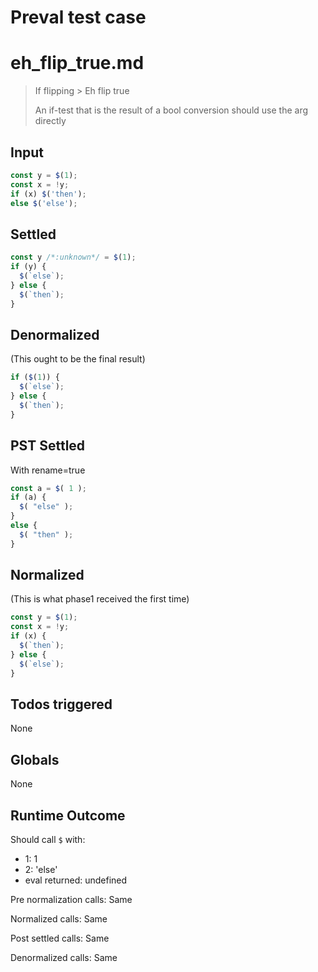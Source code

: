 # Preval test case

# eh_flip_true.md

> If flipping > Eh flip true
>
> An if-test that is the result of a bool conversion should use the arg directly

## Input

`````js filename=intro
const y = $(1);
const x = !y;
if (x) $('then');
else $('else');
`````


## Settled


`````js filename=intro
const y /*:unknown*/ = $(1);
if (y) {
  $(`else`);
} else {
  $(`then`);
}
`````


## Denormalized
(This ought to be the final result)

`````js filename=intro
if ($(1)) {
  $(`else`);
} else {
  $(`then`);
}
`````


## PST Settled
With rename=true

`````js filename=intro
const a = $( 1 );
if (a) {
  $( "else" );
}
else {
  $( "then" );
}
`````


## Normalized
(This is what phase1 received the first time)

`````js filename=intro
const y = $(1);
const x = !y;
if (x) {
  $(`then`);
} else {
  $(`else`);
}
`````


## Todos triggered


None


## Globals


None


## Runtime Outcome


Should call `$` with:
 - 1: 1
 - 2: 'else'
 - eval returned: undefined

Pre normalization calls: Same

Normalized calls: Same

Post settled calls: Same

Denormalized calls: Same
